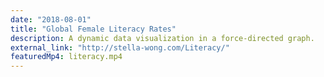 ```yaml
---
date: "2018-08-01"
title: "Global Female Literacy Rates"
description: A dynamic data visualization in a force-directed graph.
external_link: "http://stella-wong.com/Literacy/"
featuredMp4: literacy.mp4
---
```



